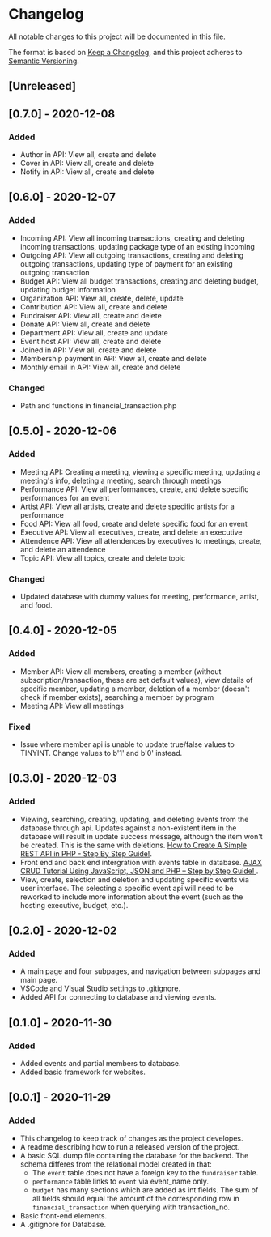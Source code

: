 # Changelog
All notable changes to this project will be documented in this file.

The format is based on [Keep a Changelog](https://keepachangelog.com/en/1.0.0/),
and this project adheres to [Semantic Versioning](https://semver.org/spec/v2.0.0.html).

## [Unreleased]

## [0.7.0] - 2020-12-08
### Added
- Author in API: View all, create and delete
- Cover in API: View all, create and delete
- Notify in API: View all, create and delete

## [0.6.0] - 2020-12-07
### Added
- Incoming API: View all incoming transactions, creating and deleting incoming transactions, updating package type of an existing incoming
- Outgoing API: View all outgoing transactions, creating and deleting outgoing transactions, updating type of payment for an existing outgoing transaction
- Budget API: View all budget transactions, creating and deleting budget, updating budget information
- Organization API: View all, create, delete, update
- Contribution API: View all, create and delete
- Fundraiser API: View all, create and delete
- Donate API: View all, create and delete
- Department API: View all, create and update
- Event host API: View all, create and delete
- Joined in API: View all, create and delete
- Membership payment in API: View all, create and delete
- Monthly email in API: View all, create and delete

### Changed
- Path and functions in financial_transaction.php

## [0.5.0] - 2020-12-06
### Added
- Meeting API: Creating a meeting, viewing a specific meeting, updating a meeting's info, deleting a meeting, search through meetings 
- Performance API: View all performances, create, and delete specific performances for an event
- Artist API: View all artists, create and delete specific artists for a performance
- Food API: View all food, create and delete specific food for an event
- Executive API: View all executives, create, and delete an executive
- Attendence API: View all attendences by executives to meetings, create, and delete an attendence
- Topic API: View all topics, create and delete topic

### Changed
- Updated database with dummy values for meeting, performance, artist, and food. 

## [0.4.0] - 2020-12-05
### Added
- Member API: View all members, creating a member (without subscription/transaction, these are set default values), view details of specific member, updating a member, deletion of a member (doesn't check if member exists), searching a member by program
- Meeting API: View all meetings

### Fixed
- Issue where member api is unable to update true/false values to TINYINT. Change values to b'1' and b'0' instead. 

## [0.3.0] - 2020-12-03
### Added
- Viewing, searching, creating, updating, and deleting events from the database through api. Updates against a non-existent item in the database will result in update success message, although the item won't be created. This is the same with deletions. [How to Create A Simple REST API in PHP - Step By Step Guide!](https://codeofaninja.com/2017/02/create-simple-rest-api-in-php.html).
- Front end and back end intergration with events table in database. [AJAX CRUD Tutorial Using JavaScript, JSON and PHP – Step by Step Guide! ](https://codeofaninja.com/2015/06/php-crud-with-ajax-and-oop.html).
- View, create, selection and deletion and updating specific events via user interface. The selecting a specific event api will need to be reworked to include more information about the event (such as the hosting executive, budget, etc.).

## [0.2.0] - 2020-12-02
### Added
- A main page and four subpages, and navigation between subpages and main page. 
- VSCode and Visual Studio settings to .gitignore. 
- Added API for connecting to database and viewing events. 


## [0.1.0] - 2020-11-30 
### Added
- Added events and partial members to database.
- Added basic framework for websites.

## [0.0.1] - 2020-11-29
### Added
- This changelog to keep track of changes as the project developes. 
- A readme describing how to run a released version of the project. 
- A basic SQL dump file containing the database for the backend. The schema differes from the relational model created in that:
  * The `event` table does not have a foreign key to the `fundraiser` table.
  * `performance` table links to `event` via event_name only.
  * `budget` has many sections which are added as int fields. The sum of all fields should equal the amount of the corresponding row in `financial_transaction` when querying with transaction_no.
- Basic front-end elements.
- A .gitignore for Database. 